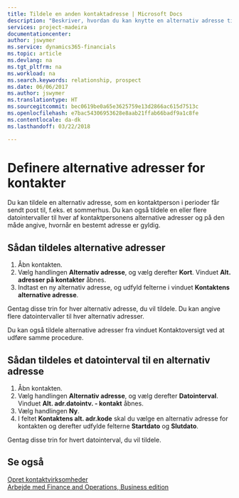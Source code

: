 ```yaml
---
title: Tildele en anden kontaktadresse | Microsoft Docs
description: "Beskriver, hvordan du kan knytte en alternativ adresse til dine kontakter eller potentielle kunder, hvor de også modtager oplysninger."
services: project-madeira
documentationcenter: 
author: jswymer
ms.service: dynamics365-financials
ms.topic: article
ms.devlang: na
ms.tgt_pltfrm: na
ms.workload: na
ms.search.keywords: relationship, prospect
ms.date: 06/06/2017
ms.author: jswymer
ms.translationtype: HT
ms.sourcegitcommit: bec0619be0a65e3625759e13d2866ac615d7513c
ms.openlocfilehash: e7bac54306953628e8aab21ffab66badf9a1c8fe
ms.contentlocale: da-dk
ms.lasthandoff: 03/22/2018

---
```

# <a name="set-up-alternative-addresses-for-contacts"></a>Definere alternative adresser for kontakter
Du kan tildele en alternativ adresse, som en kontaktperson i perioder får sendt post til, f.eks. et sommerhus. Du kan også tildele en eller flere datointervaller til hver af kontaktpersonens alternative adresser og på den måde angive, hvornår en bestemt adresse er gyldig.

## <a name="to-assign-an-alternate-address"></a>Sådan tildeles alternative adresser
1. Åbn kontakten.
2. Vælg handlingen **Alternativ adresse**, og vælg derefter **Kort**. Vinduet **Alt. adresser på kontakter** åbnes.
3. Indtast en ny alternativ adresse, og udfyld felterne i vinduet **Kontaktens alternative adresse**.

Gentag disse trin for hver alternativ adresse, du vil tildele. Du kan angive flere datointervaller til hver alternativ adresser.

Du kan også tildele alternative adresser fra vinduet Kontaktoversigt ved at udføre samme procedure.

## <a name="to-assign-an-alternate-address-date-range"></a>Sådan tildeles et datointerval til en alternativ adresse
1. Åbn kontakten.
2. Vælg handlingen **Alternativ adresse**, og vælg derefter **Datointerval**. Vinduet **Alt. adr.datointv. - kontakt** åbnes.
3. Vælg handlingen **Ny**.
4. I feltet **Kontaktens alt. adr.kode** skal du vælge en alternativ adresse for kontakten og derefter udfylde felterne **Startdato** og **Slutdato**.

Gentag disse trin for hvert datointerval, du vil tildele.

## <a name="see-also"></a>Se også
[Opret kontaktvirksomheder](marketing-create-contact-companies.md)  
[Arbejde med Finance and Operations, Business edition](ui-work-product.md)

